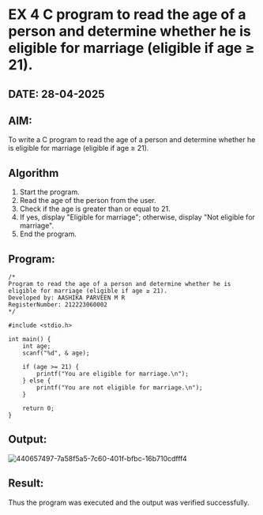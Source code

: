 # EX 4 C program to read the age of a person and determine whether he is eligible for marriage (eligible if age ≥ 21).
## DATE: 28-04-2025
## AIM:
To write a C program to read the age of a person and determine whether he is eligible for marriage (eligible if age ≥ 21).

## Algorithm
1. Start the program.
2. Read the age of the person from the user.
3. Check if the age is greater than or equal to 21.
4. If yes, display "Eligible for marriage"; otherwise, display "Not eligible for marriage".
5. End the program.  

## Program:
```
/*
Program to read the age of a person and determine whether he is eligible for marriage (eligible if age ≥ 21).
Developed by: AASHIKA PARVEEN M R 
RegisterNumber: 212223060002 
*/

#include <stdio.h>

int main() {
    int age;
    scanf("%d", & age);

    if (age >= 21) {
        printf("You are eligible for marriage.\n");
    } else {
        printf("You are not eligible for marriage.\n");
    }

    return 0;
} 
```

## Output:
![440657497-7a58f5a5-7c60-401f-bfbc-16b710cdfff4](https://github.com/user-attachments/assets/bc3422aa-e8f3-4889-994f-d3491412b29d)



## Result:
Thus the program was executed and the output was verified successfully.
